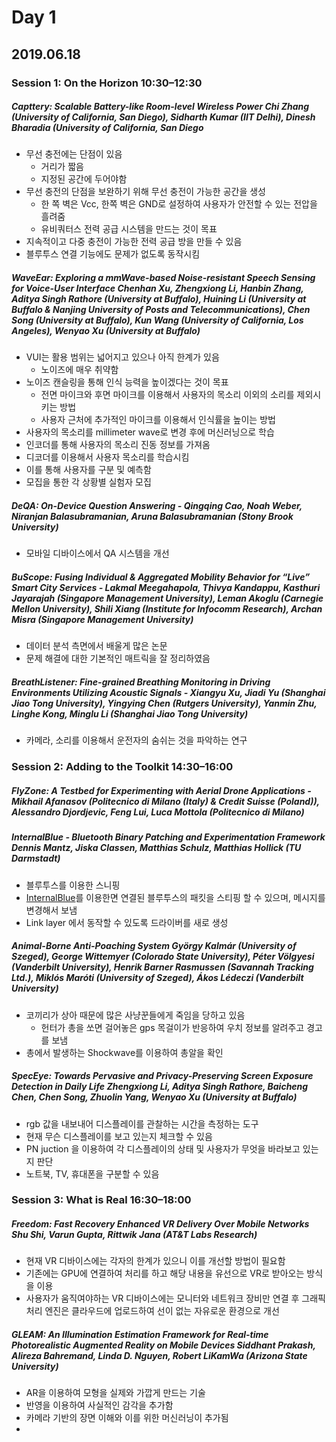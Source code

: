 # Day 1
## 2019.06.18

### Session 1: On the Horizon 10:30–12:30
##### Capttery: Scalable Battery-like Room-level Wireless Power Chi Zhang (University of California, San Diego), Sidharth Kumar (IIT Delhi), Dinesh Bharadia (University of California, San Diego
- 무선 충전에는 단점이 있음
    - 거리가 짧음
    - 지정된 공간에 두어야함
- 무선 충전의 단점을 보완하기 위해 무선 충전이 가능한 공간을 생성
    - 한 쪽 벽은 Vcc, 한쪽 벽은 GND로 설정하여 사용자가 안전할 수 있는 전압을 흘려줌
    - 유비쿼터스 전력 공급 시스템을 만드는 것이 목표
- 지속적이고 다중 충전이 가능한 전력 공급 방을 만들 수 있음
- 블루투스 연결 기능에도 문제가 없도록 동작시킴

##### WaveEar: Exploring a mmWave-based Noise-resistant Speech Sensing for Voice-User Interface Chenhan Xu, Zhengxiong Li, Hanbin Zhang, Aditya Singh Rathore (University at Buffalo), Huining Li (University at Buffalo & Nanjing University of Posts and Telecommunications), Chen Song (University at Buffalo), Kun Wang (University of California, Los Angeles), Wenyao Xu (University at Buffalo)
- VUI는 활용 범위는 넓어지고 있으나 아직 한계가 있음
    - 노이즈에 매우 취약함
- 노이즈 캔슬링을 통해 인식 능력을 높이겠다는 것이 목표
    - 전면 마이크와 후면 마이크를 이용해서 사용자의 목소리 이외의 소리를 제외시키는 방법
    - 사용자 근처에 추가적인 마이크를 이용해서 인식률을 높이는 방법
- 사용자의 목소리를 millimeter wave로 변경 후에 머신러닝으로 학습
- 인코더를 통해 사용자의 목소리 진동 정보를 가져옴
- 디코더를 이용해서 사용자 목소리를 학습시킴
- 이를 통해 사용자를 구분 및 예측함
- 모집을 통한 각 상황별 실험자 모집

##### DeQA: On-Device Question Answering - Qingqing Cao, Noah Weber, Niranjan Balasubramanian, Aruna Balasubramanian (Stony Brook University)
- 모바일 디바이스에서 QA 시스템을 개선

##### BuScope: Fusing Individual & Aggregated Mobility Behavior for “Live” Smart City Services - Lakmal Meegahapola, Thivya Kandappu, Kasthuri Jayarajah (Singapore Management University), Leman Akoglu (Carnegie Mellon University), Shili Xiang (Institute for Infocomm Research), Archan Misra (Singapore Management University)
- 데이터 분석 측면에서 배울게 많은 논문
- 문제 해결에 대한 기본적인 매트릭을 잘 정리하였음

##### BreathListener: Fine-grained Breathing Monitoring in Driving Environments Utilizing Acoustic Signals - Xiangyu Xu, Jiadi Yu (Shanghai Jiao Tong University), Yingying Chen (Rutgers University), Yanmin Zhu, Linghe Kong, Minglu Li (Shanghai Jiao Tong University)
- 카메라, 소리를 이용해서 운전자의 숨쉬는 것을 파악하는 연구

### Session 2: Adding to the Toolkit 14:30–16:00
##### FlyZone: A Testbed for Experimenting with Aerial Drone Applications - Mikhail Afanasov (Politecnico di Milano (Italy) & Credit Suisse (Poland)), Alessandro Djordjevic, Feng Lui, Luca Mottola (Politecnico di Milano)

##### InternalBlue - Bluetooth Binary Patching and Experimentation Framework Dennis Mantz, Jiska Classen, Matthias Schulz, Matthias Hollick (TU Darmstadt)
- 블루투스를 이용한 스니핑
- [InternalBlue](https://github.com/seemoo-lab/internalblue)를 이용한면 연결된 블루투스의 패킷을 스티핑 할 수 있으며, 메시지를 변경해서 보냄
- Link layer 에서 동작할 수 있도록 드라이버를 새로 생성

##### Animal-Borne Anti-Poaching System György Kalmár (University of Szeged), George Wittemyer (Colorado State University), Péter Völgyesi (Vanderbilt University), Henrik Barner Rasmussen (Savannah Tracking Ltd.), Miklós Maróti (University of Szeged), Ákos Lédeczi (Vanderbilt University)
- 코끼리가 상아 때문에 많은 사냥꾼들에게 죽임을 당하고 있음
    - 헌터가 총을 쏘면 걸어놓은 gps 목걸이가 반응하여 우치 정보를 알려주고 경고를 보냄
- 총에서 발생하는 Shockwave를 이용하여 총알을 확인

##### SpecEye: Towards Pervasive and Privacy-Preserving Screen Exposure Detection in Daily Life Zhengxiong Li, Aditya Singh Rathore, Baicheng Chen, Chen Song, Zhuolin Yang, Wenyao Xu (University at Buffalo)
- rgb 값을 내보내어 디스플레이를 관찰하는 시간을 측정하는 도구
- 현재 무슨 디스플레이를 보고 있는지 체크할 수 있음
- PN juction 을 이용하여 각 디스플레이의 상태 및 사용자가 무엇을 바라보고 있는지 판단
- 노트북, TV, 휴대폰을 구분할 수 있음

### Session 3: What is Real 16:30–18:00
##### Freedom: Fast Recovery Enhanced VR Delivery Over Mobile Networks Shu Shi, Varun Gupta, Rittwik Jana (AT&T Labs Research)
- 현재 VR 디바이스에는 각자의 한계가 있으니 이를 개선할 방법이 필요함
- 기존에는 GPU에 연결하여 처리를 하고 해당 내용을 유선으로 VR로 받아오는 방식을 이용
- 사용자가 움직여야하는 VR 디바이스에는 모니터와 네트워크 장비만 연결 후 그래픽 처리 엔진은 클라우드에 업로드하여 선이 없는 자유로운 환경으로 개선

##### GLEAM: An Illumination Estimation Framework for Real-time Photorealistic Augmented Reality on Mobile Devices Siddhant Prakash, Alireza Bahremand, Linda D. Nguyen, Robert LiKamWa (Arizona State University)
- AR을 이용하여 모형을 실제와 가깝게 만드는 기술
- 반영을 이용하여 사실적인 감각을 추가함
- 카메라 기반의 장면 이해와 이를 위한 머신러닝이 추가됨
- 